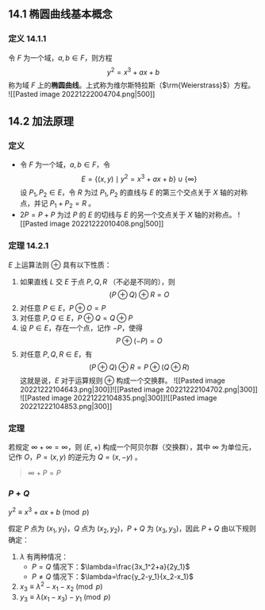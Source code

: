 ## 14.1 椭圆曲线基本概念

### 定义 14.1.1

令 $F$ 为一个域，$a,b\in F$，则方程
$$y^2=x^3+ax+b$$
称为域 $F$ 上的**椭圆曲线**。上式称为维尔斯特拉斯（$\rm{Weierstrass}$）方程。
![[Pasted image 20221222004704.png|500]]


## 14.2 加法原理

### 定义

- 令 $F$ 为一个域，$a,b\in F$，令$$E=\{(x,y)\mid y^2=x^3+ax+b\}\cup\{\infty\}$$设 $P_1,P_2\in E$，令 $R$ 为过 $P_1,P_2$ 的直线与 $E$ 的第三个交点关于 $X$ 轴的对称点，并记 $P_1+P_2=R$ 。
- $2P=P+P$ 为过 $P$ 的 $E$ 的切线与 $E$ 的另一个交点关于 $X$ 轴的对称点。
![[Pasted image 20221222010408.png|500]]


### 定理 14.2.1

$E$ 上运算法则 $\oplus$ 具有以下性质：
1. 如果直线 $L$ 交 $E$ 于点 $P,Q,R$ （不必是不同的），则
$$(P\oplus Q)\oplus R=O$$
2. 对任意 $P\in E$，$P\oplus O=P$
3. 对任意 $P,Q\in E$，$P\oplus Q=Q\oplus P$
4. 设 $P\in E$，存在一个点，记作 $-P$，使得
$$P\oplus (-P)=O$$
5. 对任意 $P,Q,R\in E$，有
$$(P\oplus Q)\oplus R=P\oplus(Q\oplus R)$$
这就是说，$E$ 对于运算规则 $\oplus$ 构成一个交换群。
![[Pasted image 20221222104643.png|300]]![[Pasted image 20221222104702.png|300]]
![[Pasted image 20221222104835.png|300]]![[Pasted image 20221222104853.png|300]]


### 定理

若规定 $\infty+\infty=\infty$，则 $(E,+)$ 构成一个阿贝尔群（交换群），其中 $\infty$ 为单位元，记作 $O$，$P=(x,y)$ 的逆元为 $Q=(x,-y)$ 。
> $\infty +P=P$


### $P+Q$

$y^2\equiv x^3+ax+b\pmod p$

假定 $P$ 点为 $(x_1,y_1)$，$Q$ 点为 $(x_2,y_2)$，$P+Q$ 为 $(x_3,y_3)$，因此 $P+Q$ 由以下规则确定：
1. $\lambda$ 有两种情况：
	- $P=Q$ 情况下：$\lambda=\frac{3x_1^2+a}{2y_1}$
	- $P\ne Q$ 情况下：$\lambda=\frac{y_2-y_1}{x_2-x_1}$
2. $x_3\equiv\lambda^2-x_1-x_2\pmod p$
3. $y_3\equiv\lambda(x_1-x_3)-y_1\pmod p$
